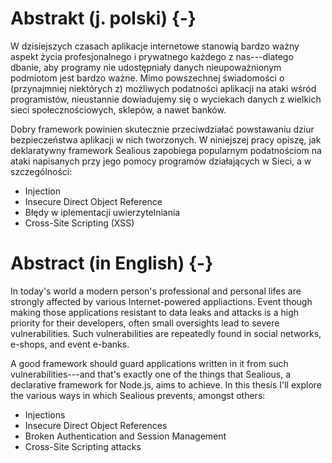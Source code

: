 # Abstrakt (j. polski) {-}

W dzisiejszych czasach aplikacje internetowe stanowią bardzo ważny aspekt życia profesjonalnego i prywatnego każdego z nas---dlatego dbanie, aby programy nie udostępniały danych nieupoważnionym podmiotom jest bardzo ważne. Mimo powszechnej świadomości o (przynajmniej niektórych z) możliwych podatności aplikacji na ataki wśród programistów, nieustannie dowiadujemy się o wyciekach danych z wielkich sieci społecznościowych, sklepów, a nawet banków.

Dobry framework powinien skutecznie przeciwdziałać powstawaniu dziur bezpieczeństwa aplikacji w nich tworzonych. W niniejszej pracy opiszę, jak deklaratywny framework Sealious zapobiega popularnym podatnościom na ataki napisanych przy jego pomocy programów działających w Sieci, a w szczególności: 

* Injection
* Insecure Direct Object Reference
* Błędy w iplementacji uwierzytelniania 
* Cross-Site Scripting (XSS)

# Abstract (in English) {-}

In today's world a modern person's professional and personal lifes are strongly affected by various Internet-powered appliactions. Event though making those applications resistant to data leaks and attacks is a high priority for their developers, often small oversights lead to severe vulnerabilities. Such vulnerabilities are repeatedly found in social networks, e-shops, and event e-banks.

A good framework should guard applications written in it from such vulnerabilities---and that's exactly one of the things that Sealious, a declarative framework for Node.js, aims to achieve. In this thesis I'll explore the various ways in which Sealious prevents, amongst others: 

* Injections
* Insecure Direct Object References
* Broken Authentication and Session Management
* Cross-Site Scripting attacks


